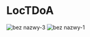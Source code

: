 # LocTDoA

![bez nazwy-3](https://cloud.githubusercontent.com/assets/12896189/26419749/0839cd4c-40c1-11e7-83fd-e9b6a0a3eed1.png)
![bez nazwy-1](https://cloud.githubusercontent.com/assets/12896189/26419750/083a5550-40c1-11e7-9944-e5034928912c.png)
